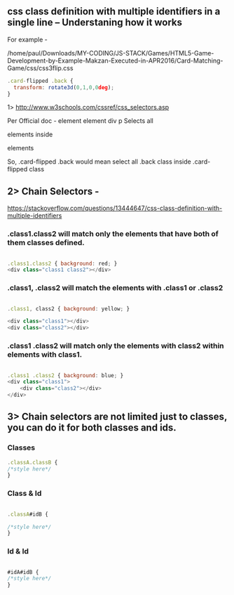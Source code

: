 ## css class definition with multiple identifiers in a single line – Understaning how it works

For example -

/home/paul/Downloads/MY-CODING/JS-STACK/Games/HTML5-Game-Development-by-Example-Makzan-Executed-in-APR2016/Card-Matching-Game/css/css3flip.css

```js
.card-flipped .back {
  transform: rotate3d(0,1,0,0deg);
}
```

1> http://www.w3schools.com/cssref/css_selectors.asp

Per Official doc - element element	div p	Selects all <p> elements inside <div> elements

So, .card-flipped .back would mean select all .back class inside .card-flipped class

## 2> Chain Selectors -

https://stackoverflow.com/questions/13444647/css-class-definition-with-multiple-identifiers

### .class1.class2 will match only the elements that have both of them classes defined.

```js

.class1.class2 { background: red; }
<div class="class1 class2"></div>

```

### .class1, .class2 will match the elements with .class1 or .class2

```js

.class1, class2 { background: yellow; }

<div class="class1"></div>
<div class="class2"></div>

```

### .class1 .class2 will match only the elements with class2 within elements with class1.

```js

.class1 .class2 { background: blue; }
<div class="class1">
    <div class="class2"></div>
</div>

```
## 3> Chain selectors are not limited just to classes, you can do it for both classes and ids.

### Classes

```js
.classA.classB {
/*style here*/
}
```
### Class & Id

```js

.classA#idB {

/*style here*/
}
```


### Id & Id

```js

#idA#idB {
/*style here*/
}
```